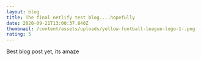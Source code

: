 ```yaml
---
layout: blog
title: The final netlify test blog....hopefully
date: 2020-09-21T13:00:37.840Z
thumbnail: /content/assets/uploads/yellow-football-league-logo-1-.png
rating: 5
---
```

Best blog post yet, its amaze
